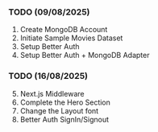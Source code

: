 ### TODO (09/08/2025)

1. Create MongoDB Account
2. Initiate Sample Movies Dataset
3. Setup Better Auth
4. Setup Better Auth + MongoDB Adapter

### TODO (16/08/2025)

5. Next.js Middleware
6. Complete the Hero Section
7. Change the Layout font
8. Better Auth SignIn/Signout
